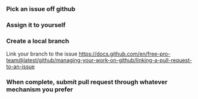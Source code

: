 
### Pick an issue off github
### Assign it to yourself
### Create a local branch
Link your branch to the issue
https://docs.github.com/en/free-pro-team@latest/github/managing-your-work-on-github/linking-a-pull-request-to-an-issue
### When complete, submit pull request through whatever mechanism you prefer
